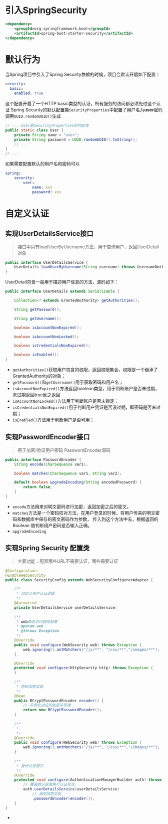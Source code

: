 # 引入SpringSecurity
```xml
<dependency>
    <groupId>org.springframework.boot</groupId>
    <artifactId>spring-boot-starter-security</artifactId>
</dependency>
```

# 默认行为

当Spring项目中引入了Spring Security依赖的时候，项目会默认开启如下配置：
```yaml
security:
  basic:
    enabled: true
```
这个配置开启了一个HTTP basic类型的认证，所有服务的访问都必须先过这个认证
Spring Security的默认配置类`SecurityProperties`中配置了用户名为**user**密码调用`UUID.randomUUID()`生成
```java
// ... User是SecurityProperties的内部类
public static class User {
    private String name = "user";
    private String password = UUID.randomUUID().toString();
    // ...
}
// ...
```
如果需要配置默认的用户名和密码可以
```yaml
spring:
    security:
        user:
            name: xxx
            password: xxx
```
# 自定义认证
## 实现UserDetailsService接口
> 接口中只有loadUserByUsername方法，用于查询用户，返回UserDetail对象
```java
public interface UserDetailsService {
    UserDetails loadUserByUsername(String username) throws UsernameNotFoundException;
}
```
UserDetail包含一些用于描述用户信息的方法，源码如下：
```java
public interface UserDetails extends Serializable {

    Collection<? extends GrantedAuthority> getAuthorities();

    String getPassword();

    String getUsername();

    boolean isAccountNonExpired();

    boolean isAccountNonLocked();

    boolean isCredentialsNonExpired();

    boolean isEnabled();
}
```
- `getAuthorities()`获取用户包含的权限，返回权限集合，权限是一个继承了GrantedAuthority的对象；
- `getPassword()`和`getUsername()`用于获取密码和用户名；
- `isAccountNonExpired()`方法返回boolean类型，用于判断账户是否未过期，未过期返回true反之返回
- `isAccountNonLocked()`方法用于判断账户是否未锁定；
- `isCredentialsNonExpired()`用于判断用户凭证是否没过期，即密码是否未过期；
- `isEnabled()`方法用于判断用户是否可用；

## 实现PasswordEncoder接口
> 用于加密/验证用户密码
PasswordEncoder源码
```java
public interface PasswordEncoder {
    String encode(CharSequence var1);

    boolean matches(CharSequence var1, String var2);

    default boolean upgradeEncoding(String encodedPassword) {
        return false;
    }
}
```
- `encode`方法用来对明文密码进行加密，返回加密之后的密文。
- `matches`方法是一个密码校对方法，在用户登录的时候，将用户传来的明文密码和数据库中保存的密文密码作为参数，
传入到这个方法中去，根据返回的 Boolean 值判断用户密码是否输入正确。
- `upgradeEncoding`


## 实现Spring Security 配置类
> 主要功能：配置哪些URL不需要认证，哪些需要认证
```java
@Configuration
@EnableWebSecurity
public class SecurityConfig extends WebSecurityConfigurerAdapter {

    /**
     * 自定义用户认证逻辑
     */
    @Autowired
    private UserDetailsService userDetailsService;
    
    /**
     * web静态访问路径配置
     * @param web
     * @throws Exception
     */
    @Override
    public void configure(WebSecurity web) throws Exception {
        web.ignoring().antMatchers("/js/**", "/css/**","/images/**");
    }

    @Override
    protected void configure(HttpSecurity http) throws Exception {
    }
    
    /**
     * 密码加密实现
     */
    @Bean
    public BCryptPasswordEncoder encoder() {
        // 实例化对应的加密实现类
        return new BCryptPasswordEncoder();
    }
    
    /**
     * 
     */
    @Override
    public void configure(WebSecurity web) throws Exception {
        web.ignoring().antMatchers("/js/**", "/css/**","/images/**");
    }
    
    /**
     * 身份认证接口
     */
    @Override
    protected void configure(AuthenticationManagerBuilder auth) throws Exception {
        // 覆盖默认获取用户认证实现
        auth.userDetailsService(userDetailsService)
            // 调用加密实现
            .passwordEncoder(encoder());
    }
}
```
- 
